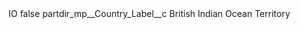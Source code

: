 <?xml version="1.0" encoding="UTF-8"?>
<CustomMetadata xmlns="http://soap.sforce.com/2006/04/metadata" xmlns:xsi="http://www.w3.org/2001/XMLSchema-instance" xmlns:xsd="http://www.w3.org/2001/XMLSchema">
    <label>IO</label>
    <protected>false</protected>
    <values>
        <field>partdir_mp__Country_Label__c</field>
        <value xsi:type="xsd:string">British Indian Ocean Territory</value>
    </values>
</CustomMetadata>
